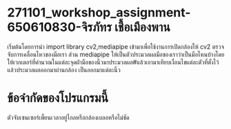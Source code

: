 # 271101_workshop_assignment-650610830-จิรภัทร  เชื้อเมืองพาน
เริ่มต้นโดยการนำ import library cv2,mediapipe เข้ามาเพื่อใช้งานการเปิดกล้องให้ cv2 ตรวจจับการเคลื่อนไหวของมือเรา ส่วน mediapipe ให้เป็นตัวประมวลผลมือของเราว่าเป็นมือไหนบ้างโดยให้เวกเตอร์ที่คำนวณในแต่ละจุดฝ่ามือของนิ้วมาประมวลผล#แล้วเอามาเทียบเงื่อนไขแต่ละตัวที่ตั้งไว้ แล้วประมวลผลออกมาผ่านกล้อง เป็นออกมาแต่ละนิ้ว

# ข้อจำกัดของโปรแกรมนี้
ตัวจับเซนเซอร์เพี้ยนเวลาอยู่ไกลหรือกล้องเบลอหรือไม่ชัด
